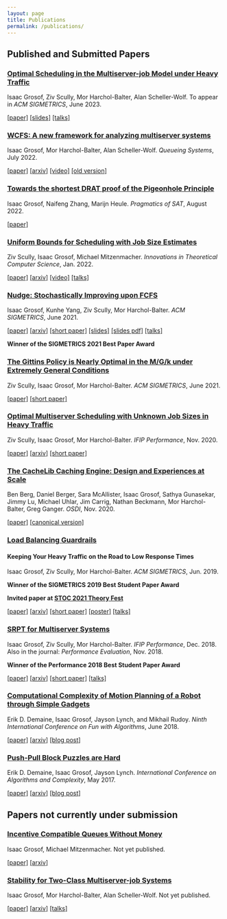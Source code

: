 ```yaml
---
layout: page
title: Publications
permalink: /publications/
---
```

## Published and Submitted Papers

### [Optimal Scheduling in the Multiserver-job Model under Heavy Traffic](/assets/msj-srpt.pdf)
Isaac Grosof, Ziv Scully, Mor Harchol-Balter, Alan Scheller-Wolf.
To appear in *ACM SIGMETRICS*, June 2023.

[\[paper\]](/assets/msj-srpt.pdf)
[\[slides\]](/assets/msj-srpt-harvard-mit.pptx)
[\[talks\]](/talks/#optimal-scheduling-in-the-multiserver-job-model)

### [WCFS: A new framework for analyzing multiserver systems](/assets/finite-skip.pdf)
Isaac Grosof, Mor Harchol-Balter, Alan Scheller-Wolf. *Queueing Systems*, July 2022.

[\[paper\]](/assets/wcfs.pdf)
[\[arxiv\]](https://arxiv.org/abs/2109.12663)
[\[video\]](https://www.youtube.com/watch?v=oEmOs8Tdn-U)
[\[old version\]](/assets/finite-skip.pdf)

### [Towards the shortest DRAT proof of the Pigeonhole Principle](/assets/php.pdf)
Isaac Grosof, Naifeng Zhang, Marijn Heule. *Pragmatics of SAT*, August 2022.

[\[paper\]](/assets/php.pdf)

### [Uniform Bounds for Scheduling with Job Size Estimates](/assets/uniform-bounds-estimates.pdf)
Ziv Scully, Isaac Grosof, Michael Mitzenmacher.
*Innovations in Theoretical Computer Science*, Jan. 2022.

[\[paper\]](/assets/uniform-bounds-estimates.pdf)
[\[arxiv\]](https://arxiv.org/abs/2110.00633)
[\[video\]](https://www.youtube.com/watch?v=R_KBFNWzxhA)
[\[talks\]](/talks/#stochastic-scheduling-with-predictions)

### [Nudge: Stochastically Improving upon FCFS](/assets/nudge.pdf)
Isaac Grosof, Kunhe Yang, Ziv Scully, Mor Harchol-Balter. *ACM SIGMETRICS*, June 2021.

[\[paper\]](/assets/nudge.pdf)
[\[arxiv\]](https://arxiv.org/abs/2106.01492)
[\[short paper\]](/assets/nudge-short.pdf)
[\[slides\]](/assets/sigmetrics-2021-nudge-talk.pptx) 
[\[slides pdf\]](/assets/sigmetrics-2021-nudge-talk.pdf)
[\[talks\]](/talks/#nudge-stochastically-improving-upon-fcfs)

**Winner of the SIGMETRICS 2021 Best Paper Award**

### [The Gittins Policy is Nearly Optimal in the M/G/k under Extremely General Conditions](/assets/gittins-extremely-general.pdf)
Ziv Scully, Isaac Grosof, Mor Harchol-Balter. *ACM SIGMETRICS*, June 2021.

[\[paper\]](/assets/gittins-extremely-general.pdf)
[\[short paper\]](/assets/gittins-extremely-general-short.pdf)

### [Optimal Multiserver Scheduling with Unknown Job Sizes in Heavy Traffic](/assets/m-gittins-k.pdf)
Ziv Scully, Isaac Grosof, Mor Harchol-Balter. *IFIP Performance*, Nov. 2020.

[\[paper\]](/assets/m-gittins-k.pdf)
[\[arxiv\]](https://arxiv.org/abs/2003.13232)
[\[short paper\]](/assets/m-gittins-k-short.pdf)

### [The CacheLib Caching Engine: Design and Experiences at Scale](/assets/cachelib.pdf)
Ben Berg, Daniel Berger, Sara McAllister, Isaac Grosof, Sathya Gunasekar,
Jimmy Lu, Michael Uhlar, Jim Carrig, Nathan Beckmann,
Mor Harchol-Balter, Greg Ganger.
*OSDI*, Nov. 2020.

[\[paper\]](/assets/cachelib.pdf)
[\[canonical version\]](https://www.usenix.org/system/files/osdi20-berg.pdf)

### [Load Balancing Guardrails](/assets/load-balancing.pdf)
#### Keeping Your Heavy Traffic on the Road to Low Response Times
Isaac Grosof, Ziv Scully, Mor Harchol-Balter. *ACM SIGMETRICS*, Jun. 2019.

**Winner of the SIGMETRICS 2019 Best Student Paper Award**

**Invited paper at [STOC 2021 Theory Fest](https://www.youtube.com/watch?v=kLthfyGPHQM)**

[\[paper\]](/assets/load-balancing.pdf)
[\[arxiv\]](https://arxiv.org/abs/1905.03439)
[\[short paper\]](/assets/load-balancing-short.pdf)
[\[poster\]](/assets/load-balancing-poster.pdf)
[\[talks\]](/talks/#load-balancing-guardrails)

### [SRPT for Multiserver Systems](/assets/srpt.pdf)
Isaac Grosof, Ziv Scully, Mor Harchol-Balter. *IFIP Performance*, Dec. 2018. Also in the journal: *Performance Evaluation*, Nov. 2018.

**Winner of the Performance 2018 Best Student Paper Award**

[\[paper\]](/assets/srpt.pdf)
[\[arxiv\]](https://arxiv.org/abs/1805.07686)
[\[short paper\]](/assets/srpt-short.pdf)
[\[talks\]](/talks/#srpt-for-multiserver-systems)

### [Computational Complexity of Motion Planning of a Robot through Simple Gadgets](/assets/motion-planning.pdf)
Erik D. Demaine, Isaac Grosof, Jayson Lynch, and Mikhail Rudoy. *Ninth International Conference on Fun with Algorithms*, June 2018.

[\[paper\]](/assets/motion-planning.pdf)
[\[arxiv\]](https://arxiv.org/abs/1806.03539)
[\[blog post\]](/2021/08/14/paper-gadgets.html)

### [Push-Pull Block Puzzles are Hard](/assets/push-pull.pdf)
Erik D. Demaine, Isaac Grosof, Jayson Lynch. *International Conference on Algorithms and Complexity*, May 2017.

[\[paper\]](/assets/push-pull.pdf)
[\[arxiv\]](https://arxiv.org/abs/1709.01241)
[\[blog post\]](/2021/08/12/paper-push-pull.html)

## Papers not currently under submission
### [Incentive Compatible Queues Without Money](/assets/incentive-compatible.pdf)
Isaac Grosof, Michael Mitzenmacher.
Not yet published.

[\[paper\]](/assets/incentive-compatible.pdf)
[\[arxiv\]](https://arxiv.org/abs/2202.05747)

### [Stability for Two-Class Multiserver-job Systems](/assets/multiserverjob-stability.pdf)
Isaac Grosof, Mor Harchol-Balter, Alan Scheller-Wolf. Not yet published.

[\[paper\]](/assets/multiserverjob-stability.pdf)
[\[arxiv\]](https://arxiv.org/abs/2010.00631)
[\[talks\]](/talks/#stability-for-two-class-multiserver-job-systems)

